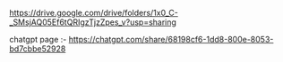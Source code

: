 https://drive.google.com/drive/folders/1x0_C-_SMsjAQ05Ef6tQRIgzTjzZpes_v?usp=sharing

chatgpt page :- https://chatgpt.com/share/68198cf6-1dd8-800e-8053-bd7cbbe52928

